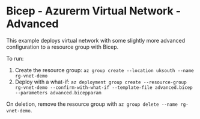 # Bicep - Azurerm Virtual Network - Advanced

This example deploys virtual network with some slightly more advanced configuration to a resource group with Bicep.

To run:

1. Create the resource group: `az group create --location uksouth --name rg-vnet-demo`
2. Deploy with a what-if: `az deployment group create --resource-group rg-vnet-demo --confirm-with-what-if --template-file advanced.bicep --parameters advanced.bicepparam`

On deletion, remove the resource group with `az group delete --name rg-vnet-demo`.
